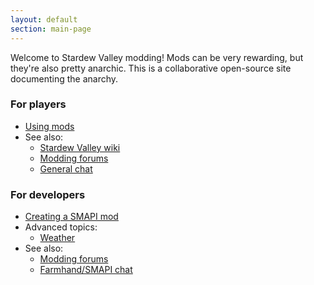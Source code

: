 ```yaml
---
layout: default
section: main-page
---
```


Welcome to Stardew Valley modding! Mods can be very rewarding, but they're also pretty anarchic.
This is a collaborative open-source site documenting the anarchy.

<div class="playerbox">
    <h3>For players</h3>
    <ul>
        <li><a href="guides/using-mods">Using mods</a></li>
        <li>See also:<ul>
            <li><a href="http://stardewvalleywiki.com/">Stardew Valley wiki</a></li>
            <li><a href="http://community.playstarbound.com/forums/mods.215/">Modding forums</a></li>
            <li><a href="https://discord.gg/KCJHWhX">General chat</a></li>
        </ul></li>
    </ul>
</div>
<div class="devbox">
    <h3>For developers</h3>
    <ul>
        <li><a href="guides/creating-a-smapi-mod">Creating a SMAPI mod</a></li>
        <li>Advanced topics:<ul>
            <li><a href="guides/weather">Weather</a></li>
        </ul></li>
        <li>See also:<ul>
            <li><a href="http://community.playstarbound.com/forums/mods.215/">Modding forums</a></li>
            <li><a href="https://discordapp.com/invite/0t3fh2xhHVc6Vdyx">Farmhand/SMAPI chat</a></li>
        </ul></li>
    </ul>
</div>
<br clear="all" />
